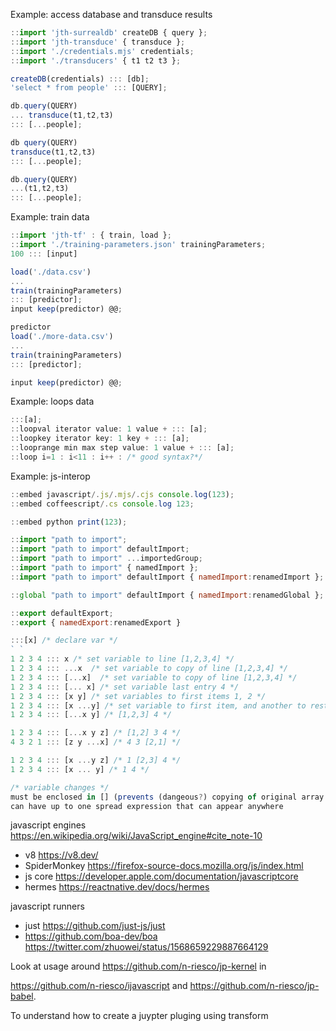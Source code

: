 Example: access database and transduce results

```javascript
::import 'jth-surrealdb' createDB { query };
::import 'jth-transduce' { transduce };
::import './credentials.mjs' credentials;
::import './transducers' { t1 t2 t3 };

createDB(credentials) ::: [db];
'select * from people' ::: [QUERY];

db.query(QUERY)
... transduce(t1,t2,t3)
::: [...people];

db query(QUERY)
transduce(t1,t2,t3)
::: [...people];

db.query(QUERY)
...(t1,t2,t3)
::: [...people];
```

Example: train data

```javascript
::import 'jth-tf' : { train, load };
::import './training-parameters.json' trainingParameters;
100 ::: [input]

load('./data.csv')
...
train(trainingParameters)
::: [predictor];
input keep(predictor) @@;

predictor
load('./more-data.csv')
...
train(trainingParameters)
::: [predictor];

input keep(predictor) @@;
```

Example: loops data

```javascript
:::[a];
::loopval iterator value: 1 value + ::: [a];
::loopkey iterator key: 1 key + ::: [a];
::looprange min max step value: 1 value + ::: [a];
::loop i=1 : i<11 : i++ : /* good syntax?*/

```

Example: js-interop

```javascript
::embed javascript/.js/.mjs/.cjs console.log(123);
::embed coffeescript/.cs console.log 123;
```

```javascript
::embed python print(123);
```

```javascript
::import "path to import";
::import "path to import" defaultImport;
::import "path to import" ...importedGroup;
::import "path to import" { namedImport };
::import "path to import" defaultImport { namedImport:renamedImport };

::global "path to import" defaultImport { namedImport:renamedGlobal };

::export defaultExport;
::export { namedExport:renamedExport }

:::[x] /* declare var */
` `
1 2 3 4 ::: x /* set variable to line [1,2,3,4] */
1 2 3 4 ::: ...x  /* set variable to copy of line [1,2,3,4] */
1 2 3 4 ::: [...x]  /* set variable to copy of line [1,2,3,4] */
1 2 3 4 ::: [... x] /* set variable last entry 4 */
1 2 3 4 ::: [x y] /* set variables to first items 1, 2 */
1 2 3 4 ::: [x ...y] /* set variable to first item, and another to rest 1 [2,3,3] */
1 2 3 4 ::: [...x y] /* [1,2,3] 4 */

1 2 3 4 ::: [...x y z] /* [1,2] 3 4 */
4 3 2 1 ::: [z y ...x] /* 4 3 [2,1] */

1 2 3 4 ::: [x ...y z] /* 1 [2,3] 4 */
1 2 3 4 ::: [x ... y] /* 1 4 */

/* variable changes */
must be enclosed in [] (prevents (dangeous?) copying of original array.)
can have up to one spread expression that can appear anywhere
```

javascript engines https://en.wikipedia.org/wiki/JavaScript_engine#cite_note-10

- v8 https://v8.dev/
- SpiderMonkey https://firefox-source-docs.mozilla.org/js/index.html
- js core https://developer.apple.com/documentation/javascriptcore
- hermes https://reactnative.dev/docs/hermes

javascript runners

- just https://github.com/just-js/just
- https://github.com/boa-dev/boa
  https://twitter.com/zhuowei/status/1568659229887664129

Look at usage around https://github.com/n-riesco/jp-kernel in

https://github.com/n-riesco/ijavascript and
https://github.com/n-riesco/jp-babel.

To understand how to create a juypter pluging using transform

